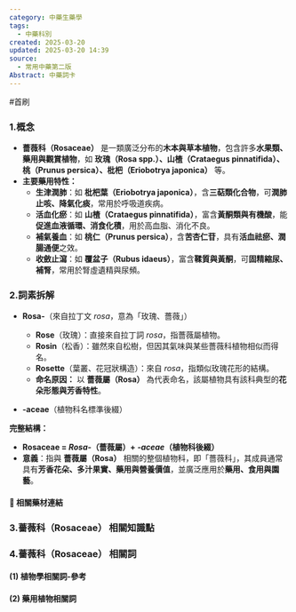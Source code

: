 ```yaml
---
category: 中藥生藥學
tags:
  - 中藥科別
created: 2025-03-20
updated: 2025-03-20 14:39
source:
  - 常用中藥第二版
Abstract: 中藥詞卡
---
```

#首刷
### 1.概念
- **薔薇科（Rosaceae）** 是一類廣泛分布的**木本與草本植物**，包含許多**水果類、藥用與觀賞植物**，如 **玫瑰（Rosa spp.）、山楂（Crataegus pinnatifida）、桃（Prunus persica）、枇杷（Eriobotrya japonica）** 等。  
- **主要藥用特性：**  
  - **生津潤肺**：如 **枇杷葉（Eriobotrya japonica）**，含**三萜類化合物**，可**潤肺止咳、降氣化痰**，常用於呼吸道疾病。  
  - **活血化瘀**：如 **山楂（Crataegus pinnatifida）**，富含**黃酮類與有機酸**，能**促進血液循環、消食化積**，用於高血脂、消化不良。  
  - **補氣養血**：如 **桃仁（Prunus persica）**，含**苦杏仁苷**，具有**活血祛瘀、潤腸通便**之效。  
  - **收斂止瀉**：如 **覆盆子（Rubus idaeus）**，富含**鞣質與黃酮**，可**固精縮尿、補腎**，常用於腎虛遺精與尿頻。

### 2.詞素拆解
- **Rosa-**（來自拉丁文 *rosa*，意為「玫瑰、薔薇」）  
  - **Rose**（玫瑰）：直接來自拉丁詞 *rosa*，指薔薇屬植物。  
  - **Rosin**（松香）：雖然來自松樹，但因其氣味與某些薔薇科植物相似而得名。  
  - **Rosette**（葉叢、花冠狀構造）：來自 *rosa*，指類似玫瑰花形的結構。  
  - **命名原因：** 以 **薔薇屬（Rosa）** 為代表命名，該屬植物具有該科典型的**花朵形態與芳香特性**。  

- **-aceae**（植物科名標準後綴）  

**完整結構：**

- **Rosaceae = *Rosa-*（薔薇屬）+ *-aceae*（植物科後綴）**  
- **意義**：指與 **薔薇屬（Rosa）** 相關的整個植物科，即「薔薇科」，其成員通常具有**芳香花朵、多汁果實、藥用與營養價值**，並廣泛應用於**藥用、食用與園藝**。  
#### 📌 相關藥材連結


### 3.薔薇科（Rosaceae） 相關知識點



### 4.薔薇科（Rosaceae） 相關詞
#### (1) 植物學相關詞-參考




#### (2) 藥用植物相關詞

